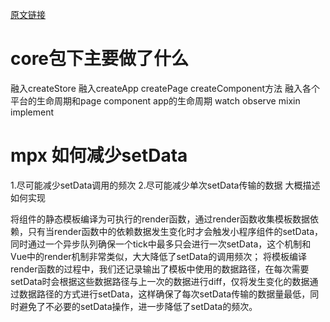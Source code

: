[原文链接](https://juejin.cn/post/6844904031781912590)

# core包下主要做了什么
融入createStore
融入createApp createPage createComponent方法
融入各个平台的生命周期和page component app的生命周期
watch
observe
mixin
implement

# mpx 如何减少setData
1.尽可能减少setData调用的频次
2.尽可能减少单次setData传输的数据
大概描述如何实现

将组件的静态模板编译为可执行的render函数，通过render函数收集模板数据依赖，只有当render函数中的依赖数据发生变化时才会触发小程序组件的setData，同时通过一个异步队列确保一个tick中最多只会进行一次setData，这个机制和Vue中的render机制非常类似，大大降低了setData的调用频次； 将模板编译render函数的过程中，我们还记录输出了模板中使用的数据路径，在每次需要setData时会根据这些数据路径与上一次的数据进行diff，仅将发生变化的数据通过数据路径的方式进行setData，这样确保了每次setData传输的数据量最低，同时避免了不必要的setData操作，进一步降低了setData的频次。

